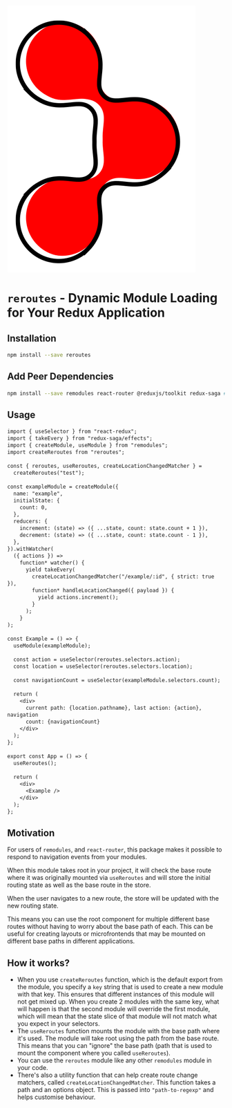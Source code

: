 ![reroutes logo](/logo.svg "React Router logo reimagined with the colour scheme of remodules logo")

# `reroutes` - Dynamic Module Loading for Your Redux Application

## Installation

```bash
npm install --save reroutes
```

## Add Peer Dependencies

```bash
npm install --save remodules react-router @reduxjs/toolkit redux-saga # react redux react-redux
```

## Usage

```tsx
import { useSelector } from "react-redux";
import { takeEvery } from "redux-saga/effects";
import { createModule, useModule } from "remodules";
import createReroutes from "reroutes";

const { reroutes, useReroutes, createLocationChangedMatcher } =
  createReroutes("test");

const exampleModule = createModule({
  name: "example",
  initialState: {
    count: 0,
  },
  reducers: {
    increment: (state) => ({ ...state, count: state.count + 1 }),
    decrement: (state) => ({ ...state, count: state.count - 1 }),
  },
}).withWatcher(
  ({ actions }) =>
    function* watcher() {
      yield takeEvery(
        createLocationChangedMatcher("/example/:id", { strict: true }),
        function* handleLocationChanged({ payload }) {
          yield actions.increment();
        }
      );
    }
);

const Example = () => {
  useModule(exampleModule);

  const action = useSelector(reroutes.selectors.action);
  const location = useSelector(reroutes.selectors.location);

  const navigationCount = useSelector(exampleModule.selectors.count);

  return (
    <div>
      current path: {location.pathname}, last action: {action}, navigation
      count: {navigationCount}
    </div>
  );
};

export const App = () => {
  useReroutes();

  return (
    <div>
      <Example />
    </div>
  );
};
```

## Motivation

For users of `remodules`, and `react-router`, this package makes it possible to respond to navigation events from your modules.

When this module takes root in your project, it will check the base route where it was originally mounted via `useReroutes` and will store the initial routing state as well as the base route in the store.

When the user navigates to a new route, the store will be updated with the new routing state.

This means you can use the root component for multiple different base routes without having to worry about the base path of each. This can be useful for creating layouts or microfrontends that may be mounted on different base paths in different applications.

## How it works?

- When you use `createReroutes` function, which is the default export from the module, you specify a `key` string that is used to create a new module with that key. This ensures that different instances of this module will not get mixed up. When you create 2 modules with the same key, what will happen is that the second module will override the first module, which will mean that the state slice of that module will not match what you expect in your selectors.
- The `useReroutes` function mounts the module with the base path where it's used. The module will take root using the path from the base route. This means that you can "ignore" the base path (path that is used to mount the component where you called `useReroutes`).
- You can use the `reroutes` module like any other `remodules` module in your code.
- There's also a utility function that can help create route change matchers, called `createLocationChangedMatcher`. This function takes a path and an options object. This is passed into `"path-to-regexp"` and helps customise behaviour.
